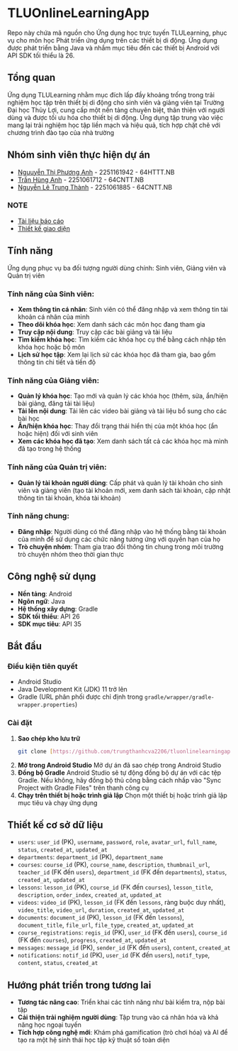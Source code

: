 # TLUOnlineLearningApp

Repo này chứa mã nguồn cho Ứng dụng học trực tuyến TLULearning, phục vụ cho môn học Phát triển ứng dụng trên các thiết bị di động. Ứng dụng được phát triển bằng Java và nhắm mục tiêu đến các thiết bị Android với API SDK tối thiểu là 26.

## Tổng quan

Ứng dụng TLULearning nhằm mục đích lấp đầy khoảng trống trong trải nghiệm học tập trên thiết bị di động cho sinh viên và giảng viên tại Trường Đại học Thủy Lợi, cung cấp một nền tảng chuyên biệt, thân thiện với người dùng và được tối ưu hóa cho thiết bị di động. Ứng dụng tập trung vào việc mang lại trải nghiệm học tập liền mạch và hiệu quả, tích hợp chặt chẽ với chương trình đào tạo của nhà trường

## Nhóm sinh viên thực hiện dự án

- [Nguuyễn Thị Phương Anh](https://github.com/ntpa812) - 2251161942 - 64HTTT.NB
- [Trần Hùng Anh](https://github.com/hunganh7204) - 2251061712 - 64CNTT.NB
- [Nguyễn Lê Trung Thành](https://github.com/trungthanhcva2206) - 2251061885 - 64CNTT.NB

### NOTE

- [Tài liệu báo cáo](https://docs.google.com/document/d/1a4ASaS-tqENg4HVe3Yz0cIjeiJf_au0h/edit?usp=sharing&ouid=103250931260588488904&rtpof=true&sd=true)
- [Thiết kế giao diện](https://www.figma.com/design/x5MHCLc5jwGazjYQ0upEeW/TLULearning---mobile?m=auto&t=5z1FBiagNUEK4qwh-1)

## Tính năng

Ứng dụng phục vụ ba đối tượng người dùng chính: Sinh viên, Giảng viên và Quản trị viên

### Tính năng của Sinh viên:
* **Xem thông tin cá nhân**: Sinh viên có thể đăng nhập và xem thông tin tài khoản cá nhân của mình
* **Theo dõi khóa học**: Xem danh sách các môn học đang tham gia
* **Truy cập nội dung**: Truy cập các bài giảng và tài liệu
* **Tìm kiếm khóa học**: Tìm kiếm các khóa học cụ thể bằng cách nhập tên khóa học hoặc bộ môn
* **Lịch sử học tập**: Xem lại lịch sử các khóa học đã tham gia, bao gồm thông tin chi tiết và tiến độ

### Tính năng của Giảng viên:
* **Quản lý khóa học**: Tạo mới và quản lý các khóa học (thêm, sửa, ẩn/hiện bài giảng, đăng tải tài liệu)
* **Tải lên nội dung**: Tải lên các video bài giảng và tài liệu bổ sung cho các bài học
* **Ẩn/hiện khóa học**: Thay đổi trạng thái hiển thị của một khóa học (ẩn hoặc hiện) đối với sinh viên
* **Xem các khóa học đã tạo**: Xem danh sách tất cả các khóa học mà mình đã tạo trong hệ thống

### Tính năng của Quản trị viên:
* **Quản lý tài khoản người dùng**: Cấp phát và quản lý tài khoản cho sinh viên và giảng viên (tạo tài khoản mới, xem danh sách tài khoản, cập nhật thông tin tài khoản, khóa tài khoản)

### Tính năng chung:
* **Đăng nhập**: Người dùng có thể đăng nhập vào hệ thống bằng tài khoản của mình để sử dụng các chức năng tương ứng với quyền hạn của họ
* **Trò chuyện nhóm**: Tham gia trao đổi thông tin chung trong môi trường trò chuyện nhóm theo thời gian thực

## Công nghệ sử dụng

* **Nền tảng**: Android
* **Ngôn ngữ**: Java
* **Hệ thống xây dựng**: Gradle
* **SDK tối thiểu**: API 26
* **SDK mục tiêu**: API 35

## Bắt đầu

### Điều kiện tiên quyết

* Android Studio
* Java Development Kit (JDK) 11 trở lên
* Gradle (URL phân phối được chỉ định trong `gradle/wrapper/gradle-wrapper.properties`)

### Cài đặt

1.  **Sao chép kho lưu trữ**
    ```bash
    git clone [https://github.com/trungthanhcva2206/tluonlinelearningapp.git](https://github.com/trungthanhcva2206/tluonlinelearningapp.git)
    ```
2.  **Mở trong Android Studio**
    Mở dự án đã sao chép trong Android Studio
3.  **Đồng bộ Gradle**
    Android Studio sẽ tự động đồng bộ dự án với các tệp Gradle. Nếu không, hãy đồng bộ thủ công bằng cách nhấp vào "Sync Project with Gradle Files" trên thanh công cụ
4.  **Chạy trên thiết bị hoặc trình giả lập**
    Chọn một thiết bị hoặc trình giả lập mục tiêu và chạy ứng dụng

## Thiết kế cơ sở dữ liệu

* `users`: `user_id` (PK), `username`, `password`, `role`, `avatar_url`, `full_name`, `status`, `created_at`, `updated_at`
* `departments`: `department_id` (PK), `department_name`
* `courses`: `course_id` (PK), `course_name`, `description`, `thumbnail_url`, `teacher_id` (FK đến `users`), `department_id` (FK đến `departments`), `status`, `created_at`, `updated_at`
* `lessons`: `lesson_id` (PK), `course_id` (FK đến `courses`), `lesson_title`, `description`, `order_index`, `created_at`, `updated_at`
* `videos`: `video_id` (PK), `lesson_id` (FK đến `lessons`, ràng buộc duy nhất), `video_title`, `video_url`, `duration`, `created_at`, `updated_at`
* `documents`: `document_id` (PK), `lesson_id` (FK đến `lessons`), `document_title`, `file_url`, `file_type`, `created_at`, `updated_at`
* `course_registrations`: `regis_id` (PK), `user_id` (FK đến `users`), `course_id` (FK đến `courses`), `progress`, `created_at`, `updated_at`
* `messages`: `message_id` (PK), `sender_id` (FK đến `users`), `content`, `created_at`
* `notifications`: `notif_id` (PK), `user_id` (FK đến `users`), `notif_type`, `content`, `status`, `created_at`

## Hướng phát triển trong tương lai

* **Tương tác nâng cao**: Triển khai các tính năng như bài kiểm tra, nộp bài tập
* **Cải thiện trải nghiệm người dùng**: Tập trung vào cá nhân hóa và khả năng học ngoại tuyến
* **Tích hợp công nghệ mới**: Khám phá gamification (trò chơi hóa) và AI để tạo ra một hệ sinh thái học tập kỹ thuật số toàn diện
